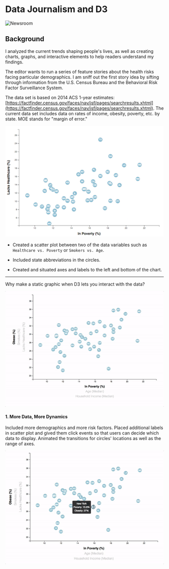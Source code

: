 # Data Journalism and D3

![Newsroom](https://media.giphy.com/media/v2xIous7mnEYg/giphy.gif)

## Background

I analyzed the current trends shaping people's lives, as well as creating charts, graphs, and interactive elements to help readers understand my findings.

The editor wants to run a series of feature stories about the health risks facing particular demographics. I am sniff out the first story idea by sifting through information from the U.S. Census Bureau and the Behavioral Risk Factor Surveillance System.

The data set is based on 2014 ACS 1-year estimates: [https://factfinder.census.gov/faces/nav/jsf/pages/searchresults.xhtml](https://factfinder.census.gov/faces/nav/jsf/pages/searchresults.xhtml). The current data set includes data on rates of income, obesity, poverty, etc. by state. MOE stands for "margin of error."


![4-scatter](Codes/Images/4-scatter.jpg)

* Created a scatter plot between two of the data variables such as `Healthcare vs. Poverty` or `Smokers vs. Age`.

* Included state abbreviations in the circles.

* Created and situated axes and labels to the left and bottom of the chart.

- - -

Why make a static graphic when D3 lets you interact with the data?

![7-animated-scatter](Codes/Images/7-animated-scatter.gif)

#### 1. More Data, More Dynamics

Included more demographics and more risk factors. 
Placed additional labels in scatter plot and gived them click events so that users can decide which data to display. 
Animated the transitions for circles' locations as well as the range of axes. 

![8-tooltip](Codes/Images/8-tooltip.gif)
